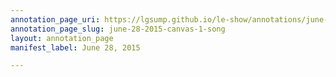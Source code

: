 ```yaml
---
annotation_page_uri: https://lgsump.github.io/le-show/annotations/june-28-2015-canvas-1-song.json
annotation_page_slug: june-28-2015-canvas-1-song
layout: annotation_page
manifest_label: June 28, 2015

---
```

